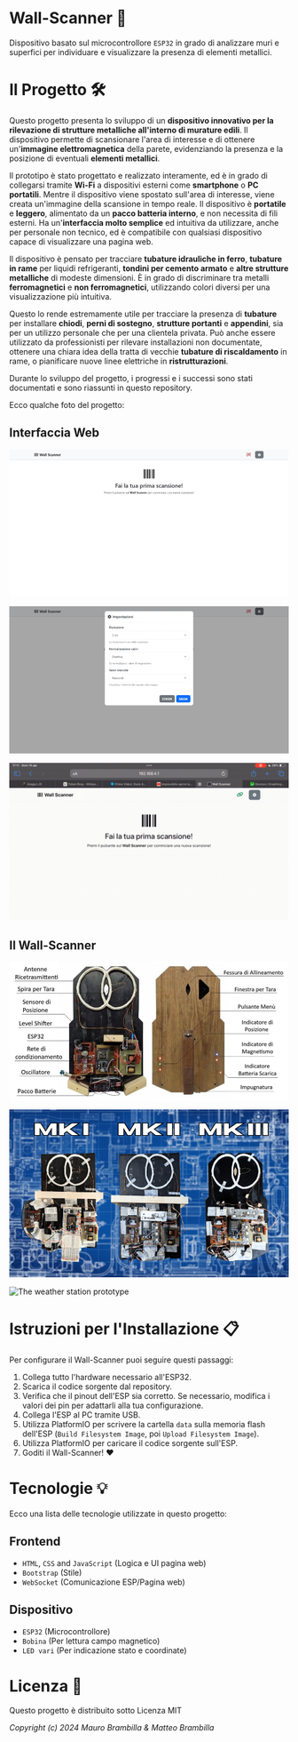 
# Wall-Scanner 📡

Dispositivo basato sul microcontrollore `ESP32` in grado di analizzare muri e superfici per individuare e visualizzare la presenza di elementi metallici.

# Il Progetto 🛠️

Questo progetto presenta lo sviluppo di un **dispositivo innovativo per la rilevazione di strutture metalliche all'interno di murature edili**. Il dispositivo permette di scansionare l'area di interesse e di ottenere un'**immagine elettromagnetica** della parete, evidenziando la presenza e la posizione di eventuali **elementi metallici**.

Il prototipo è stato progettato e realizzato interamente, ed è in grado di collegarsi tramite **Wi-Fi** a dispositivi esterni come **smartphone** o **PC portatili**. Mentre il dispositivo viene spostato sull'area di interesse, viene creata un'immagine della scansione in tempo reale. Il dispositivo è **portatile** e **leggero**, alimentato da un **pacco batteria interno**, e non necessita di fili esterni. Ha un'**interfaccia molto semplice** ed intuitiva da utilizzare, anche per personale non tecnico, ed è compatibile con qualsiasi dispositivo capace di visualizzare una pagina web.

Il dispositivo è pensato per tracciare **tubature idrauliche in ferro**, **tubature in rame** per liquidi refrigeranti, **tondini per cemento armato** e **altre strutture metalliche** di modeste dimensioni. È in grado di discriminare tra metalli **ferromagnetici** e **non ferromagnetici**, utilizzando colori diversi per una visualizzazione più intuitiva.

Questo lo rende estremamente utile per tracciare la presenza di **tubature** per installare **chiodi**, **perni di sostegno**, **strutture portanti** e **appendini**, sia per un utilizzo personale che per una clientela privata. Può anche essere utilizzato da professionisti per rilevare installazioni non documentate, ottenere una chiara idea della tratta di vecchie **tubature di riscaldamento** in rame, o pianificare nuove linee elettriche in **ristrutturazioni**.

Durante lo sviluppo del progetto, i progressi e i successi sono stati documentati e sono riassunti in questo repository.

Ecco qualche foto del progetto:

## Interfaccia Web

![The weather station prototype](./docs/web-page-1.png)

![The weather station prototype](./docs/web-page-2.png)

![The weather station prototype](./docs/screen-record.gif)

## Il Wall-Scanner

![The weather station prototype](./docs/wall-scanner-product.jpg)

![The weather station prototype](./docs/wall-scanner-evolution.png)

![The weather station prototype](./docs/scansione.gif)

# Istruzioni per l'Installazione 📋

Per configurare il Wall-Scanner puoi seguire questi passaggi:
1. Collega tutto l'hardware necessario all'ESP32.
2. Scarica il codice sorgente dal repository.
3. Verifica che il pinout dell'ESP sia corretto. Se necessario, modifica i valori dei pin per adattarli alla tua configurazione.
4. Collega l'ESP al PC tramite USB.
5. Utilizza PlatformIO per scrivere la cartella `data` sulla memoria flash dell'ESP (`Build Filesystem Image`, poi `Upload Filesystem Image`).
6. Utilizza PlatformIO per caricare il codice sorgente sull'ESP.
7. Goditi il Wall-Scanner! ❤️

# Tecnologie 💡

Ecco una lista delle tecnologie utilizzate in questo progetto:

## Frontend
- `HTML`, `CSS` and `JavaScript` (Logica e UI pagina web)
- `Bootstrap` (Stile)
- `WebSocket` (Comunicazione ESP/Pagina web)

## Dispositivo
- `ESP32` (Microcontrollore)
- `Bobina` (Per lettura campo magnetico)
- `LED vari` (Per indicazione stato e coordinate)

# Licenza 📜

Questo progetto è distribuito sotto Licenza MIT

*Copyright (c) 2024 Mauro Brambilla & Matteo Brambilla*